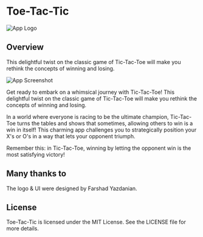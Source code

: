 # Toe-Tac-Tic
![App Logo](https://github.com/maryamchrs/CuteFondMemories/assets/46676912/4a06873d-5802-4406-84ce-ab2275c0ec72)

## Overview
This delightful twist on the classic game of Tic-Tac-Toe will make you rethink the concepts of winning and losing.

![App Screenshot](https://github.com/maryamchrs/CuteFondMemories/assets/46676912/28574766-dae0-42aa-9f0c-32c01c33818a)

Get ready to embark on a whimsical journey with Tic-Tac-Toe! This delightful twist on the classic game of Tic-Tac-Toe will make you rethink the concepts of winning and losing.

In a world where everyone is racing to be the ultimate champion, Tic-Tac-Toe turns the tables and shows that sometimes, allowing others to win is a win in itself! This charming app challenges you to strategically position your X's or O's in a way that lets your opponent triumph.

Remember this: in Tic-Tac-Toe, winning by letting the opponent win is the most satisfying victory!

## Many thanks to
The logo & UI were designed by Farshad Yazdanian.

## License

Toe-Tac-Tic is licensed under the MIT License. See the LICENSE file for more details.
